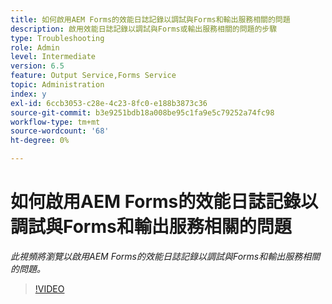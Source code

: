 ```yaml
---
title: 如何啟用AEM Forms的效能日誌記錄以調試與Forms和輸出服務相關的問題
description: 啟用效能日誌記錄以調試與Forms或輸出服務相關的問題的步驟
type: Troubleshooting
role: Admin
level: Intermediate
version: 6.5
feature: Output Service,Forms Service
topic: Administration
index: y
exl-id: 6ccb3053-c28e-4c23-8fc0-e188b3873c36
source-git-commit: b3e9251bdb18a008be95c1fa9e5c79252a74fc98
workflow-type: tm+mt
source-wordcount: '68'
ht-degree: 0%

---
```


# 如何啟用AEM Forms的效能日誌記錄以調試與Forms和輸出服務相關的問題

*此視頻將瀏覽以啟用AEM Forms的效能日誌記錄以調試與Forms和輸出服務相關的問題。*

>[!VIDEO](https://video.tv.adobe.com/v/335499?quality=12&learn=on)
